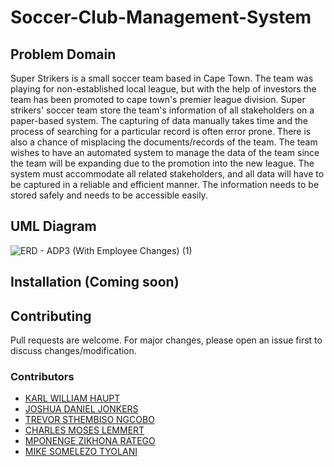 # Soccer-Club-Management-System

## Problem Domain
Super Strikers is a small soccer team based in Cape Town. The team was playing for non-established local league, but with the help of investors 
the team has been promoted to cape town's premier league division. Super strikers' soccer team store the team's information of all stakeholders on a 
paper-based system. The capturing of data manually takes time and the process of searching for a particular record is often error prone. 
There is also a chance of misplacing the documents/records of the team. The team wishes to have an automated system to manage the data of the team since 
the team will be expanding due to the promotion into the new league. The system must accommodate all related stakeholders, and all data will have to be 
captured in a reliable and efficient manner. The information needs to be stored safely and needs to be accessible easily.   

## UML Diagram
![ERD - ADP3 (With Employee Changes) (1)](https://user-images.githubusercontent.com/69191757/162582221-527e2df3-d144-4f5c-9c08-4befaaae1ff8.png)

## Installation (Coming soon)
<!-- 1. Download/Clone the repository onto your computer and run it using an Java compiler
2. Download/Clone the JAR file to run the application -->

## Contributing
Pull requests are welcome. For major changes, please open an issue first to discuss changes/modification.

### Contributors
* [KARL WILLIAM HAUPT](https://github.com/Karl-Haupt)
* [JOSHUA DANIEL JONKERS](https://github.com/JoshJonk)
* [TREVOR STHEMBISO NGCOBO](https://github.com/TrevorNgcobo)
* [CHARLES MOSES LEMMERT](https://github.com/Astro-Alien)
* [MPONENGE ZIKHONA RATEGO](https://github.com/MANtor123)
* [MIKE SOMELEZO TYOLANI](https://github.com/miketyo)
